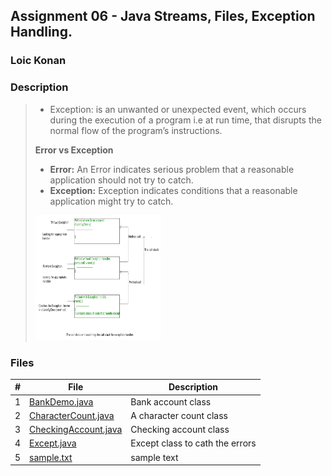 ## Assignment 06 - Java Streams, Files, Exception Handling.

### Loic Konan

### Description

> - Exception: is an unwanted or unexpected event, which occurs during the execution of a program i.e at run time,
>   that disrupts the normal flow of the program’s instructions.
>
> **Error vs Exception**
>
> - **Error:** An Error indicates serious problem that a reasonable application should not try to catch.
> - **Exception:** Exception indicates conditions that a reasonable application might try to catch.
> <img src="pic.png" width="200" height= "200">

### Files

|   #   | File                                         | Description                     |
| :---: | -------------------------------------------- | ------------------------------- |
|   1   | [BankDemo.java](BankDemo.java)               | Bank account class              |
|   2   | [CharacterCount.java](CharacterCount.java)   | A character count class         |
|   3   | [CheckingAccount.java](CheckingAccount.java) | Checking account class          |
|   4   | [Except.java](Except.java)                   | Except class to cath the errors |
|   5   | [sample.txt](sample.txt)                     | sample text                     |
